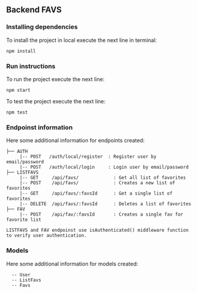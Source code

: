 
## Backend FAVS


### Installing dependencies

To install the project in local execute the next line in terminal:

```
npm install
```

### Run instructions

To run the project execute the next line:
```
npm start 
```
To test the project execute the next line:
```
npm test
```
	
### Endpoinst information

Here some additional information for endpoints created:

```
├── AUTH
     |-- POST   /auth/local/register  : Register user by email/password
     |-- POST   /auth/local/login     : Login user by email/password
├── LISTFAVS
     |-- GET     /api/favs/             : Get all list of favorites
     |-- POST    /api/favs/             : Creates a new list of favorites
     |-- GET     /api/favs/:favsId      : Get a single list of favorites
     |-- DELETE  /api/favs/:favsId      : Deletes a list of favorites
├── FAV
     |-- POST    /api/fav/:favsId       : Creates a single fav for favorite list
     
LISTFAVS and FAV endpoinst use isAuthenticated() middleware function to verify user authentication.

```
### Models

Here some additional information for models created:
```
  -- User
  -- ListFavs
  -- Favs
```
